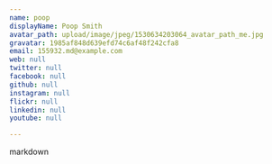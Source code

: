 ```yaml
---
name: poop
displayName: Poop Smith
avatar_path: upload/image/jpeg/1530634203064_avatar_path_me.jpg
gravatar: 1985af848d639efd74c6af48f242cfa8
email: 155932.md@example.com
web: null
twitter: null
facebook: null
github: null
instagram: null
flickr: null
linkedin: null
youtube: null

---
```


markdown


